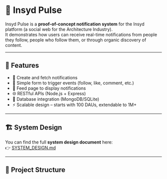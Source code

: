 # 🚀 Insyd Pulse

Insyd Pulse is a **proof-of-concept notification system** for the Insyd platform (a social web for the Architecture Industry).  
It demonstrates how users can receive real-time notifications from people they follow, people who follow them, or through organic discovery of content.

---

## 📌 Features
- 🔔 Create and fetch notifications
- 📝 Simple form to trigger events (follow, like, comment, etc.)
- 📄 Feed page to display notifications
- 🌐 RESTful APIs (Node.js + Express)
- 💾 Database integration (MongoDB/SQLite)
- ⚡ Scalable design – starts with 100 DAUs, extendable to 1M+

---

## 🏗 System Design
You can find the full **system design document** here:  
👉 [SYSTEM_DESIGN.md](SYSTEM_DESIGN.md)

---

## 📂 Project Structure

